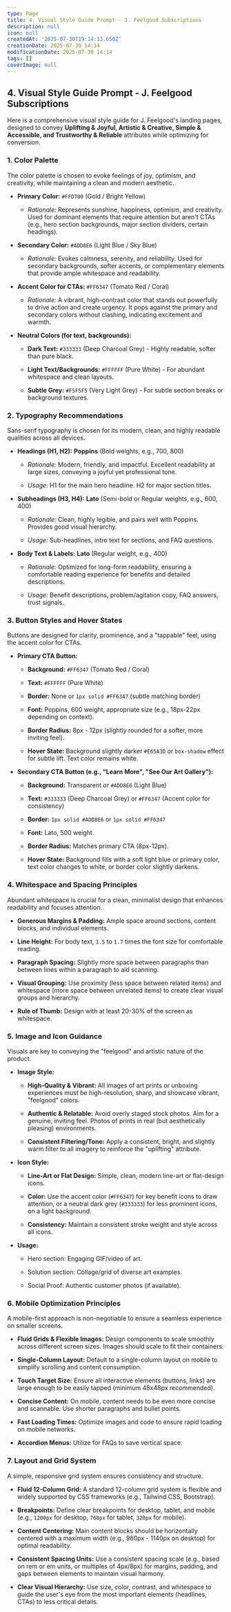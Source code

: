 ```yaml
---
type: Page
title: 4. Visual Style Guide Prompt - J. Feelgood Subscriptions
description: null
icon: null
createdAt: '2025-07-30T19:14:13.650Z'
creationDate: 2025-07-30 14:14
modificationDate: 2025-07-30 14:14
tags: []
coverImage: null
---
```


## 4. Visual Style Guide Prompt - J. Feelgood Subscriptions

Here is a comprehensive visual style guide for J. Feelgood's landing pages, designed to convey **Uplifting & Joyful, Artistic & Creative, Simple & Accessible, and Trustworthy & Reliable** attributes while optimizing for conversion.

### 1. Color Palette

The color palette is chosen to evoke feelings of joy, optimism, and creativity, while maintaining a clean and modern aesthetic.

- **Primary Color:** `#FFD700` (Gold / Bright Yellow)

    - *Rationale:* Represents sunshine, happiness, optimism, and creativity. Used for dominant elements that require attention but aren't CTAs (e.g., hero section backgrounds, major section dividers, certain headings).

- **Secondary Color:** `#ADD8E6` (Light Blue / Sky Blue)

    - *Rationale:* Evokes calmness, serenity, and reliability. Used for secondary backgrounds, softer accents, or complementary elements that provide ample whitespace and readability.

- **Accent Color for CTAs:** `#FF6347` (Tomato Red / Coral)

    - *Rationale:* A vibrant, high-contrast color that stands out powerfully to drive action and create urgency. It pops against the primary and secondary colors without clashing, indicating excitement and warmth.

- **Neutral Colors (for text, backgrounds):**

    - **Dark Text:** `#333333` (Deep Charcoal Grey) - Highly readable, softer than pure black.

    - **Light Text/Backgrounds:** `#FFFFFF` (Pure White) - For abundant whitespace and clean layouts.

    - **Subtle Grey:** `#F5F5F5` (Very Light Grey) - For subtle section breaks or background textures.

### 2. Typography Recommendations

Sans-serif typography is chosen for its modern, clean, and highly readable qualities across all devices.

- **Headings (H1, H2):** **Poppins** (Bold weights, e.g., 700, 800)

    - *Rationale:* Modern, friendly, and impactful. Excellent readability at large sizes, conveying a joyful yet professional tone.

    - *Usage:* H1 for the main hero headline. H2 for major section titles.

- **Subheadings (H3, H4):** **Lato** (Semi-bold or Regular weights, e.g., 600, 400)

    - *Rationale:* Clean, highly legible, and pairs well with Poppins. Provides good visual hierarchy.

    - *Usage:* Sub-headlines, intro text for sections, and FAQ questions.

- **Body Text & Labels:** **Lato** (Regular weight, e.g., 400)

    - *Rationale:* Optimized for long-form readability, ensuring a comfortable reading experience for benefits and detailed descriptions.

    - *Usage:* Benefit descriptions, problem/agitation copy, FAQ answers, trust signals.

### 3. Button Styles and Hover States

Buttons are designed for clarity, prominence, and a "tappable" feel, using the accent color for CTAs.

- **Primary CTA Button:**

    - **Background:** `#FF6347` (Tomato Red / Coral)

    - **Text:** `#FFFFFF` (Pure White)

    - **Border:** None or `1px solid #FF6347` (subtle matching border)

    - **Font:** Poppins, 600 weight, appropriate size (e.g., 18px-22px depending on context).

    - **Border Radius:** 8px - 12px (slightly rounded for a softer, more inviting feel).

    - **Hover State:** Background slightly darker `#E65A3D` or `box-shadow` effect for subtle lift. Text color remains white.

- **Secondary CTA Button (e.g., "Learn More", "See Our Art Gallery"):**

    - **Background:** Transparent or `#ADD8E6` (Light Blue)

    - **Text:** `#333333` (Deep Charcoal Grey) or `#FF6347` (Accent color for consistency)

    - **Border:** `1px solid #ADD8E6` or `1px solid #FF6347`

    - **Font:** Lato, 500 weight.

    - **Border Radius:** Matches primary CTA (8px-12px).

    - **Hover State:** Background fills with a soft light blue or primary color, text color changes to white, or border color slightly darkens.

### 4. Whitespace and Spacing Principles

Abundant whitespace is crucial for a clean, minimalist design that enhances readability and focuses attention.

- **Generous Margins & Padding:** Ample space around sections, content blocks, and individual elements.

- **Line Height:** For body text, `1.5` to `1.7` times the font size for comfortable reading.

- **Paragraph Spacing:** Slightly more space between paragraphs than between lines within a paragraph to aid scanning.

- **Visual Grouping:** Use proximity (less space between related items) and whitespace (more space between unrelated items) to create clear visual groups and hierarchy.

- **Rule of Thumb:** Design with at least 20-30% of the screen as whitespace.

### 5. Image and Icon Guidance

Visuals are key to conveying the "feelgood" and artistic nature of the product.

- **Image Style:**

    - **High-Quality & Vibrant:** All images of art prints or unboxing experiences must be high-resolution, sharp, and showcase vibrant, "feelgood" colors.

    - **Authentic & Relatable:** Avoid overly staged stock photos. Aim for a genuine, inviting feel. Photos of prints in real (but aesthetically pleasing) environments.

    - **Consistent Filtering/Tone:** Apply a consistent, bright, and slightly warm filter to all imagery to reinforce the "uplifting" attribute.

- **Icon Style:**

    - **Line-Art or Flat Design:** Simple, clean, modern line-art or flat-design icons.

    - **Color:** Use the accent color (`#FF6347`) for key benefit icons to draw attention, or a neutral dark grey (`#333333`) for less prominent icons, on a light background.

    - **Consistency:** Maintain a consistent stroke weight and style across all icons.

- **Usage:**

    - Hero section: Engaging GIF/video of art.

    - Solution section: Collage/grid of diverse art examples.

    - Social Proof: Authentic customer photos (if available).

### 6. Mobile Optimization Principles

A mobile-first approach is non-negotiable to ensure a seamless experience on smaller screens.

- **Fluid Grids & Flexible Images:** Design components to scale smoothly across different screen sizes. Images should scale to fit their containers.

- **Single-Column Layout:** Default to a single-column layout on mobile to simplify scrolling and content consumption.

- **Touch Target Size:** Ensure all interactive elements (buttons, links) are large enough to be easily tapped (minimum 48x48px recommended).

- **Concise Content:** On mobile, content needs to be even more concise and scannable. Use shorter paragraphs and bullet points.

- **Fast Loading Times:** Optimize images and code to ensure rapid loading on mobile networks.

- **Accordion Menus:** Utilize for FAQs to save vertical space.

### 7. Layout and Grid System

A simple, responsive grid system ensures consistency and structure.

- **Fluid 12-Column Grid:** A standard 12-column grid system is flexible and widely supported by CSS frameworks (e.g., Tailwind CSS, Bootstrap).

- **Breakpoints:** Define clear breakpoints for desktop, tablet, and mobile (e.g., `1200px` for desktop, `768px` for tablet, `320px` for mobile).

- **Content Centering:** Main content blocks should be horizontally centered with a maximum width (e.g., 960px - 1140px on desktop) for optimal readability.

- **Consistent Spacing Units:** Use a consistent spacing scale (e.g., based on rem or em units, or multiples of 4px/8px) for margins, padding, and gaps between elements to maintain visual harmony.

- **Clear Visual Hierarchy:** Use size, color, contrast, and whitespace to guide the user's eye from the most important elements (headlines, CTAs) to less critical details.

